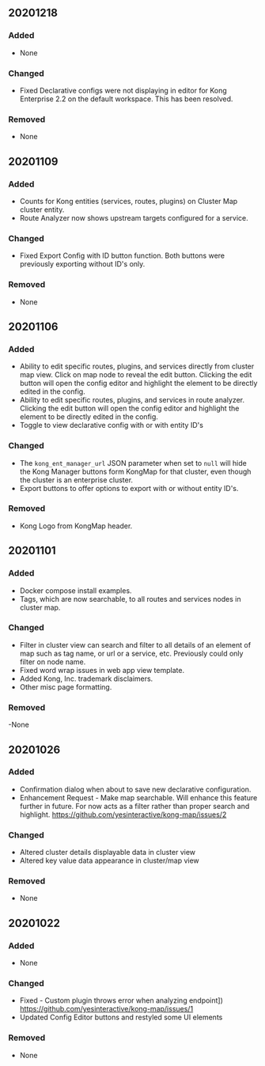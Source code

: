 ## 20201218
### Added
- None
### Changed
- Fixed Declarative configs were not displaying in editor for Kong Enterprise 2.2 on the default workspace. This has been resolved.
### Removed
- None

## 20201109
### Added
- Counts for Kong entities (services, routes, plugins) on Cluster Map cluster entity.
- Route Analyzer now shows upstream targets configured for a service.
### Changed
- Fixed Export Config with ID button function. Both buttons were previously exporting without ID's only.
### Removed
- None


## 20201106
### Added
- Ability to edit specific routes, plugins, and services directly from cluster map view. Click on map node
to reveal the edit button. Clicking the edit button will open the config editor and highlight the element to be directly edited in the config.
- Ability to edit specific routes, plugins, and services in route analyzer. Clicking the edit button
will open the config editor and highlight the element to be directly edited in the config.
- Toggle to view declarative config with or with entity ID's
### Changed
- The `kong_ent_manager_url` JSON parameter when set to `null` will hide the Kong Manager buttons
form KongMap for that cluster, even though the cluster is an enterprise cluster.
- Export buttons to offer options to export with or without entity ID's.
### Removed
- Kong Logo from KongMap header.


## 20201101
### Added
- Docker compose install examples.
- Tags, which are now searchable, to all routes and services nodes in cluster map.
### Changed
- Filter in cluster view can search and filter to all details of an element of map such as tag name, or url or a service, etc. Previously could only filter on node name.
- Fixed word wrap issues in web app view template. 
- Added Kong, Inc. trademark disclaimers.
- Other misc page formatting.
### Removed
-None


## 20201026
### Added
- Confirmation dialog when about to save new declarative configuration.
- Enhancement Request - Make map searchable. Will enhance this feature further in future. For now acts as a filter rather than proper search and highlight.  https://github.com/yesinteractive/kong-map/issues/2 

### Changed
- Altered cluster details displayable data in cluster view
- Altered key value data appearance in cluster/map view

### Removed
- None


## 20201022
### Added
- None

### Changed
- Fixed - Custom plugin throws error when analyzing endpoint]) https://github.com/yesinteractive/kong-map/issues/1
- Updated Config Editor buttons and restyled some UI elements

### Removed
- None
